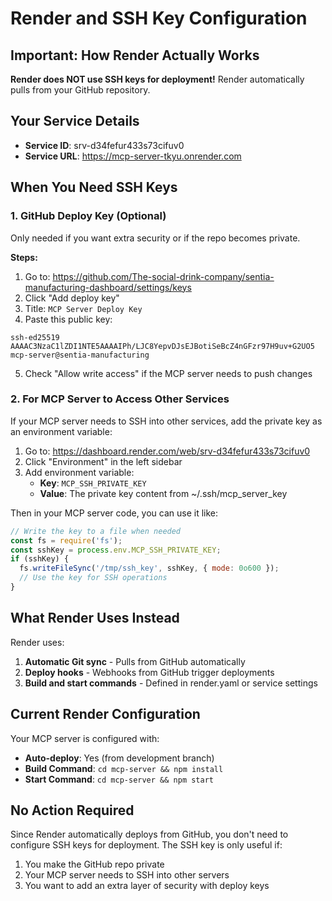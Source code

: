 # Render and SSH Key Configuration

## Important: How Render Actually Works

**Render does NOT use SSH keys for deployment!** Render automatically pulls from your GitHub repository.

## Your Service Details
- **Service ID**: srv-d34fefur433s73cifuv0
- **Service URL**: https://mcp-server-tkyu.onrender.com

## When You Need SSH Keys

### 1. GitHub Deploy Key (Optional)
Only needed if you want extra security or if the repo becomes private.

**Steps:**
1. Go to: https://github.com/The-social-drink-company/sentia-manufacturing-dashboard/settings/keys
2. Click "Add deploy key"
3. Title: `MCP Server Deploy Key`
4. Paste this public key:
```
ssh-ed25519 AAAAC3NzaC1lZDI1NTE5AAAAIPh/LJC8YepvDJsEJBotiSeBcZ4nGFzr97H9uv+G2UO5 mcp-server@sentia-manufacturing
```
5. Check "Allow write access" if the MCP server needs to push changes

### 2. For MCP Server to Access Other Services

If your MCP server needs to SSH into other services, add the private key as an environment variable:

1. Go to: https://dashboard.render.com/web/srv-d34fefur433s73cifuv0
2. Click "Environment" in the left sidebar
3. Add environment variable:
   - **Key**: `MCP_SSH_PRIVATE_KEY`
   - **Value**: The private key content from ~/.ssh/mcp_server_key

Then in your MCP server code, you can use it like:
```javascript
// Write the key to a file when needed
const fs = require('fs');
const sshKey = process.env.MCP_SSH_PRIVATE_KEY;
if (sshKey) {
  fs.writeFileSync('/tmp/ssh_key', sshKey, { mode: 0o600 });
  // Use the key for SSH operations
}
```

## What Render Uses Instead

Render uses:
1. **Automatic Git sync** - Pulls from GitHub automatically
2. **Deploy hooks** - Webhooks from GitHub trigger deployments
3. **Build and start commands** - Defined in render.yaml or service settings

## Current Render Configuration

Your MCP server is configured with:
- **Auto-deploy**: Yes (from development branch)
- **Build Command**: `cd mcp-server && npm install`
- **Start Command**: `cd mcp-server && npm start`

## No Action Required

Since Render automatically deploys from GitHub, you don't need to configure SSH keys for deployment. The SSH key is only useful if:
1. You make the GitHub repo private
2. Your MCP server needs to SSH into other servers
3. You want to add an extra layer of security with deploy keys